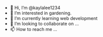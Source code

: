 - 👋 Hi, I’m @kaylalee1234
- 👀 I’m interested in gardening.
- 🌱 I’m currently learning web development
- 💞️ I’m looking to collaborate on ...
- 📫 How to reach me ...

<!---
kaylalee1234/kaylalee1234 is a ✨ special ✨ repository because its `README.md` (this file) appears on your GitHub profile.
You can click the Preview link to take a look at your changes.
--->
